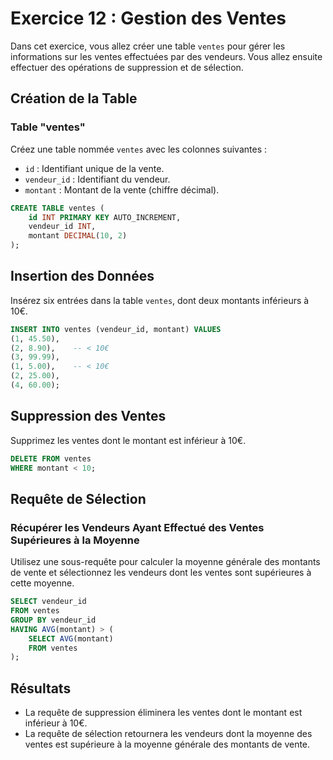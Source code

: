 # Exercice 12 : Gestion des Ventes

Dans cet exercice, vous allez créer une table `ventes` pour gérer les informations sur les ventes effectuées par des vendeurs. Vous allez ensuite effectuer des opérations de suppression et de sélection.

## Création de la Table

### Table "ventes"

Créez une table nommée `ventes` avec les colonnes suivantes :

- `id` : Identifiant unique de la vente.
- `vendeur_id` : Identifiant du vendeur.
- `montant` : Montant de la vente (chiffre décimal).

```sql
CREATE TABLE ventes (
    id INT PRIMARY KEY AUTO_INCREMENT,
    vendeur_id INT,
    montant DECIMAL(10, 2)
);

```

## Insertion des Données

Insérez six entrées dans la table `ventes`, dont deux montants inférieurs à 10€.

```sql
INSERT INTO ventes (vendeur_id, montant) VALUES
(1, 45.50),
(2, 8.90),    -- < 10€
(3, 99.99),
(1, 5.00),    -- < 10€
(2, 25.00),
(4, 60.00);

```

## Suppression des Ventes

Supprimez les ventes dont le montant est inférieur à 10€.

```sql
DELETE FROM ventes
WHERE montant < 10;

```

## Requête de Sélection

### Récupérer les Vendeurs Ayant Effectué des Ventes Supérieures à la Moyenne

Utilisez une sous-requête pour calculer la moyenne générale des montants de vente et sélectionnez les vendeurs dont les ventes sont supérieures à cette moyenne.

```sql
SELECT vendeur_id
FROM ventes
GROUP BY vendeur_id
HAVING AVG(montant) > (
    SELECT AVG(montant)
    FROM ventes
);

```

## Résultats

- La requête de suppression éliminera les ventes dont le montant est inférieur à 10€.
- La requête de sélection retournera les vendeurs dont la moyenne des ventes est supérieure à la moyenne générale des montants de vente.